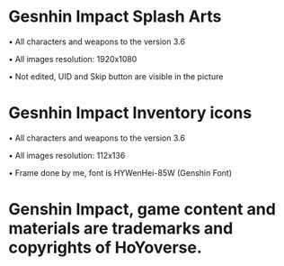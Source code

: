 # Gesnhin Impact Splash Arts
• All characters and weapons to the version 3.6

• All images resolution: 1920x1080

• Not edited, UID and Skip button are visible in the picture

# Gesnhin Impact Inventory icons
• All characters and weapons to the version 3.6

• All images resolution: 112x136

• Frame done by me, font is HYWenHei-85W (Genshin Font)

# Genshin Impact, game content and materials are trademarks and copyrights of HoYoverse.
